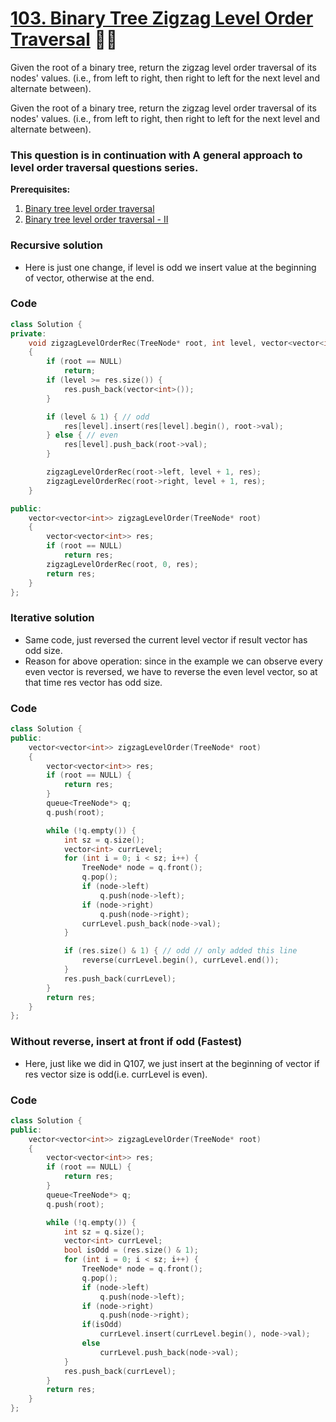 # [103. Binary Tree Zigzag Level Order Traversal](https://leetcode.com/problems/binary-tree-zigzag-level-order-traversal/) 🌟🌟

Given the root of a binary tree, return the zigzag level order traversal of its nodes' values. (i.e., from left to right, then right to left for the next level and alternate between).

Given the root of a binary tree, return the zigzag level order traversal of its nodes' values. (i.e., from left to right, then right to left for the next level and alternate between).

### This question is in continuation with **A general approach to level order traversal questions** series.

**Prerequisites:**

1. [Binary tree level order traversal](./102_btLevelOrderTraversal.md)
2. [Binary tree level order traversal - II](./107_btLevelOrderTraversalII.md)

### Recursive solution

-   Here is just one change, if level is odd we insert value at the beginning of vector, otherwise at the end.

### Code

```cpp
class Solution {
private:
    void zigzagLevelOrderRec(TreeNode* root, int level, vector<vector<int>>& res)
    {
        if (root == NULL)
            return;
        if (level >= res.size()) {
            res.push_back(vector<int>());
        }

        if (level & 1) { // odd
            res[level].insert(res[level].begin(), root->val);
        } else { // even
            res[level].push_back(root->val);
        }

        zigzagLevelOrderRec(root->left, level + 1, res);
        zigzagLevelOrderRec(root->right, level + 1, res);
    }

public:
    vector<vector<int>> zigzagLevelOrder(TreeNode* root)
    {
        vector<vector<int>> res;
        if (root == NULL)
            return res;
        zigzagLevelOrderRec(root, 0, res);
        return res;
    }
};
```

### Iterative solution

-   Same code, just reversed the current level vector if result vector has odd size.
-   Reason for above operation: since in the example we can observe every even vector is reversed, we have to reverse the even level vector, so at that time res vector has odd size.

### Code

```cpp
class Solution {
public:
    vector<vector<int>> zigzagLevelOrder(TreeNode* root)
    {
        vector<vector<int>> res;
        if (root == NULL) {
            return res;
        }
        queue<TreeNode*> q;
        q.push(root);

        while (!q.empty()) {
            int sz = q.size();
            vector<int> currLevel;
            for (int i = 0; i < sz; i++) {
                TreeNode* node = q.front();
                q.pop();
                if (node->left)
                    q.push(node->left);
                if (node->right)
                    q.push(node->right);
                currLevel.push_back(node->val);
            }

            if (res.size() & 1) { // odd // only added this line
                reverse(currLevel.begin(), currLevel.end());
            }
            res.push_back(currLevel);
        }
        return res;
    }
};
```

### Without reverse, insert at front if odd (Fastest)

-   Here, just like we did in Q107, we just insert at the beginning of vector if res vector size is odd(i.e. currLevel is even).

### Code

```cpp
class Solution {
public:
    vector<vector<int>> zigzagLevelOrder(TreeNode* root)
    {
        vector<vector<int>> res;
        if (root == NULL) {
            return res;
        }
        queue<TreeNode*> q;
        q.push(root);

        while (!q.empty()) {
            int sz = q.size();
            vector<int> currLevel;
            bool isOdd = (res.size() & 1);
            for (int i = 0; i < sz; i++) {
                TreeNode* node = q.front();
                q.pop();
                if (node->left)
                    q.push(node->left);
                if (node->right)
                    q.push(node->right);
                if(isOdd)
                    currLevel.insert(currLevel.begin(), node->val);
                else
                    currLevel.push_back(node->val);
            }
            res.push_back(currLevel);
        }
        return res;
    }
};
```
